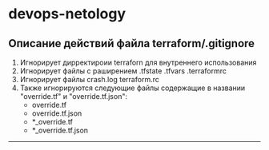 # devops-netology
## Описание действий файла terraform/.gitignore
1. Игнорирует дирректироии terraforn для внутреннего использования
2. Игнорирует файлы с раширением .tfstate .tfvars .terraformrc
3. Игнорирует файлы crash.log terraform.rc
4. Также игнорируются следующие файлы содержащие в названии "override.tf" и "override.tf.json":
    * override.tf
    * override.tf.json
    * *_override.tf
    * *_override.tf.json
-------------------------